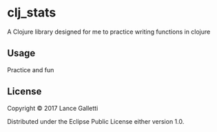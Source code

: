 # clj_stats

A Clojure library designed for me to practice writing functions in clojure

## Usage

Practice and fun

## License

Copyright © 2017 Lance Galletti

Distributed under the Eclipse Public License either version 1.0.
